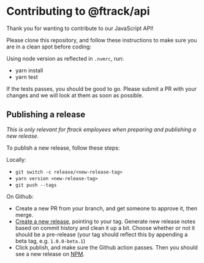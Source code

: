 # Contributing to @ftrack/api

Thank you for wanting to contribute to our JavaScript API!

Please clone this repository, and follow these instructions to make sure you are in a clean spot before coding:

Using node version as reflected in `.nvmrc`, run:

- yarn install
- yarn test

If the tests passes, you should be good to go. Please submit a PR with your changes and we will look at them as soon as possible.

## Publishing a release

_This is only relevant for ftrack employees when preparing and publishing a new release._

To publish a new release, follow these steps:

Locally:

- `git switch -c release/<new-release-tag>`
- `yarn version <new-release-tag>`
- `git push --tags`

On Github:

- Create a new PR from your branch, and get someone to approve it, then merge.
- [Create a new release](https://github.com/ftrackhq/javascript-api/releases/new), pointing to your tag. Generate new release notes based on commit history and clean it up a bit. Choose whether or not it should be a pre-release (your tag should reflect this by appending a beta tag, e.g. `1.0.0-beta.1`)
- Click publish, and make sure the Github action passes. Then you should see a new release on [NPM](https://www.npmjs.com/package/@ftrack/api).
